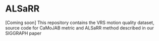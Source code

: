 # ALSaRR
[Coming soon] This repository contains the VRS motion quality dataset, source code for CaMoJAB metric and ALSaRR method described in our SIGGRAPH paper
